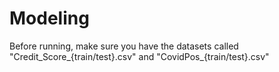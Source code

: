 # Modeling

Before running, make sure you have the datasets called "Credit_Score_{train/test}.csv" and "CovidPos_{train/test}.csv"